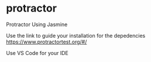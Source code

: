 # protractor
Protractor Using Jasmine


Use the link to guide your installation for the depedencies 
https://www.protractortest.org/#/

Use VS Code for your IDE
